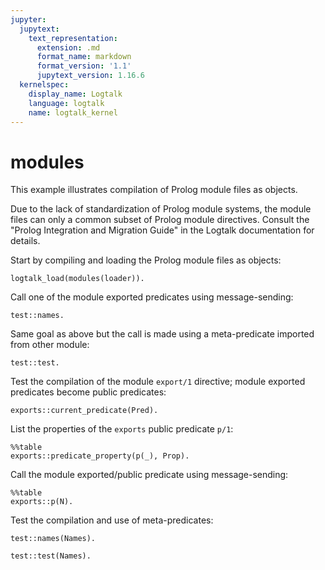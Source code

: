 ```yaml
---
jupyter:
  jupytext:
    text_representation:
      extension: .md
      format_name: markdown
      format_version: '1.1'
      jupytext_version: 1.16.6
  kernelspec:
    display_name: Logtalk
    language: logtalk
    name: logtalk_kernel
---
```


<!--
________________________________________________________________________

This file is part of Logtalk <https://logtalk.org/>  
SPDX-FileCopyrightText: 1998-2025 Paulo Moura <pmoura@logtalk.org>  
SPDX-License-Identifier: Apache-2.0

Licensed under the Apache License, Version 2.0 (the "License");
you may not use this file except in compliance with the License.
You may obtain a copy of the License at

    http://www.apache.org/licenses/LICENSE-2.0

Unless required by applicable law or agreed to in writing, software
distributed under the License is distributed on an "AS IS" BASIS,
WITHOUT WARRANTIES OR CONDITIONS OF ANY KIND, either express or implied.
See the License for the specific language governing permissions and
limitations under the License.
________________________________________________________________________
-->

# modules

This example illustrates compilation of Prolog module files as objects.

Due to the lack of standardization of Prolog module systems, the module 
files can only a common subset of Prolog module directives. Consult the
"Prolog Integration and Migration Guide" in the Logtalk documentation 
for details.

Start by compiling and loading the Prolog module files as objects:

```logtalk
logtalk_load(modules(loader)).
```

Call one of the module exported predicates using message-sending:

```logtalk
test::names.
```

<!--
paulo
carlos
helena

true.
-->

Same goal as above but the call is made using a meta-predicate
imported from other module:

```logtalk
test::test.
```

<!--
paulo
carlos
helena

true.
-->

Test the compilation of the module `export/1` directive; module 
exported predicates become public predicates:

```logtalk
exports::current_predicate(Pred).
```

<!--
Pred = p/1.
-->

List the properties of the `exports` public predicate `p/1`:

```logtalk
%%table
exports::predicate_property(p(_), Prop).
```

<!--
Prop = public ;
Prop = static ;
Prop = declared_in(exports) ;
Prop = defined_in(exports).
-->

Call the module exported/public predicate using message-sending:

```logtalk
%%table
exports::p(N).
```

<!--
N = 1 ;
N = 2 ;
N = 3.
-->

Test the compilation and use of meta-predicates:

```logtalk
test::names(Names).
```

<!--
Names == [paulo, carlos, helena].
-->

```logtalk
test::test(Names).
```

<!--
Names == [paulo, carlos, helena].
-->
